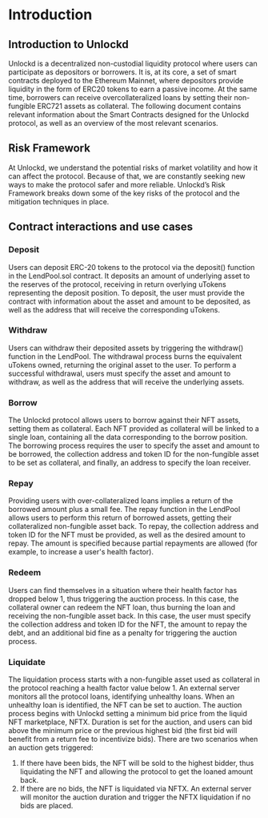 # Introduction

## Introduction to Unlockd

Unlockd is a decentralized non-custodial liquidity protocol where users can participate as depositors or borrowers. It is, at its core, a set of smart contracts deployed to the Ethereum Mainnet, where depositors provide liquidity in the form of ERC20 tokens to earn a passive income. At the same time, borrowers can receive overcollateralized loans by setting their non-fungible ERC721 assets as collateral. The following document contains relevant information about the Smart Contracts designed for the Unlockd protocol, as well as an overview of the most relevant scenarios.

## Risk Framework

At Unlockd, we understand the potential risks of market volatility and how it can affect the protocol. Because of that, we are constantly seeking new ways to make the protocol safer and more reliable. Unlockd’s Risk Framework breaks down some of the key risks of the protocol and the mitigation techniques in place.

## Contract interactions and use cases

### Deposit

Users can deposit ERC-20 tokens to the protocol via the deposit() function in the LendPool.sol contract. It deposits an amount of underlying asset to the reserves of the protocol, receiving in return overlying uTokens representing the deposit position. To deposit, the user must provide the contract with information about the asset and amount to be deposited, as well as the address that will receive the corresponding uTokens.

### Withdraw

Users can withdraw their deposited assets by triggering the withdraw() function in the LendPool. The withdrawal process burns the equivalent uTokens owned, returning the original asset to the user. To perform a successful withdrawal, users must specify the asset and amount to withdraw, as well as the address that will receive the underlying assets.&#x20;

### Borrow

The Unlockd protocol allows users to borrow against their NFT assets, setting them as collateral. Each NFT provided as collateral will be linked to a single loan, containing all the data corresponding to the borrow position. The borrowing process requires the user to specify the asset and amount to be borrowed, the collection address and token ID for the non-fungible asset to be set as collateral, and finally, an address to specify the loan receiver.&#x20;

### Repay

Providing users with over-collateralized loans implies a return of the borrowed amount plus a small fee. The repay function in the LendPool allows users to perform this return of borrowed assets, getting their collateralized non-fungible asset back. To repay, the collection address and token ID for the NFT must be provided, as well as the desired amount to repay. The amount is specified because partial repayments are allowed (for example, to increase a user's health factor).&#x20;

### Redeem

Users can find themselves in a situation where their health factor has dropped below 1, thus triggering the auction process. In this case, the collateral owner can redeem the NFT loan, thus burning the loan and receiving the non-fungible asset back. In this case, the user must specify the collection address and token ID for the NFT, the amount to repay the debt, and an additional bid fine as a penalty for triggering the auction process.

### Liquidate

The liquidation process starts with a non-fungible asset used as collateral in the protocol reaching a health factor value below 1. An external server monitors all the protocol loans, identifying unhealthy loans. When an unhealthy loan is identified, the NFT can be set to auction. The auction process begins with Unlockd setting a minimum bid price from the liquid NFT marketplace, NFTX. Duration is set for the auction, and users can bid above the minimum price or the previous highest bid (the first bid will benefit from a return fee to incentivize bids). There are two scenarios when an auction gets triggered:

1. If there have been bids, the NFT will be sold to the highest bidder, thus liquidating the NFT and allowing the protocol to get the loaned amount back.
2. If there are no bids, the NFT is liquidated via NFTX. An external server will monitor the auction duration and trigger the NFTX liquidation if no bids are placed.&#x20;
